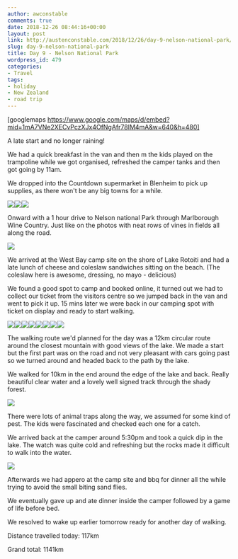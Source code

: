 ```yaml
---
author: awconstable
comments: true
date: 2018-12-26 08:44:16+00:00
layout: post
link: http://austenconstable.com/2018/12/26/day-9-nelson-national-park/
slug: day-9-nelson-national-park
title: Day 9 - Nelson National Park
wordpress_id: 479
categories:
- Travel
tags:
- holiday
- New Zealand
- road trip
---
```


[googlemaps https://www.google.com/maps/d/embed?mid=1mA7VNe2XECvPczXJx4OfNgAfr78IM4mA&w=640&h=480]

A late start and no longer raining!

We had a quick breakfast in the van and then m the kids played on the trampoline while we got organised, refreshed the camper tanks and then got going by 11am.

We dropped into the Countdown supermarket in Blenheim to pick up supplies, as there won't be any big towns for a while.

![](https://austenconstable.files.wordpress.com/2018/12/img_0095.jpg)![](https://austenconstable.files.wordpress.com/2018/12/img_0101.jpg)![](https://austenconstable.files.wordpress.com/2018/12/img_0102.jpg)

Onward with a 1 hour drive to Nelson national Park through Marlborough Wine Country. Just like on the photos with neat rows of vines in fields all along the road.

![](https://austenconstable.files.wordpress.com/2018/12/img_0103.jpg)

We arrived at the West Bay camp site on the shore of Lake Rotoiti and had a late lunch of cheese and coleslaw sandwiches sitting on the beach. (The coleslaw here is awesome, dressing, no mayo - delicious)

We found a good spot to camp and booked online, it turned out we had to collect our ticket from the visitors centre so we jumped back in the van and went to pick it up. 15 mins later we were back in our camping spot with ticket on display and ready to start walking.

![](https://austenconstable.files.wordpress.com/2018/12/img_0110.jpg)![](https://austenconstable.files.wordpress.com/2018/12/img_2630.jpg)![](https://austenconstable.files.wordpress.com/2018/12/img_0118.jpg)![](https://austenconstable.files.wordpress.com/2018/12/img_2633.jpg)![](https://austenconstable.files.wordpress.com/2018/12/img_2637.jpg)![](https://austenconstable.files.wordpress.com/2018/12/img_2640.jpg)![](https://austenconstable.files.wordpress.com/2018/12/img_2641.jpg)![](https://austenconstable.files.wordpress.com/2018/12/img_0126.jpg)

The walking route we'd planned for the day was a 12km circular route around the closest mountain with good views of the lake. We made a start but the first part was on the road and not very pleasant with cars going past so we turned around and headed back to the path by the lake.

We walked for 10km in the end around the edge of the lake and back. Really beautiful clear water and a lovely well signed track through the shady forest.

![](https://austenconstable.files.wordpress.com/2018/12/img_2641-1.jpg)

There were lots of animal traps along the way, we assumed for some kind of pest. The kids were fascinated and checked each one for a catch.

We arrived back at the camper around 5:30pm and took a quick dip in the lake. The watch was quite cold and refreshing but the rocks made it difficult to walk into the water.

![](https://austenconstable.files.wordpress.com/2018/12/img_0129.jpg)

Afterwards we had appero at the camp site and bbq for dinner all the while trying to avoid the small biting sand flies.

We eventually gave up and ate dinner inside the camper followed by a game of life before bed.

We resolved to wake up earlier tomorrow ready for another day of walking.

Distance travelled today: 117km

Grand total: 1141km
